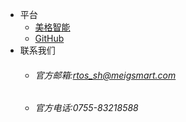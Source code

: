 <!-- _navbar.md 上面的导航栏  -->

* 平台
  * [美格智能](https://www.meigsmart.com/)
  * [GitHub](https://github.com/MeigePython/MeigePython)
* 联系我们
  * ###### 官方邮箱:rtos_sh@meigsmart.com

  * ###### 官方电话:0755-83218588
